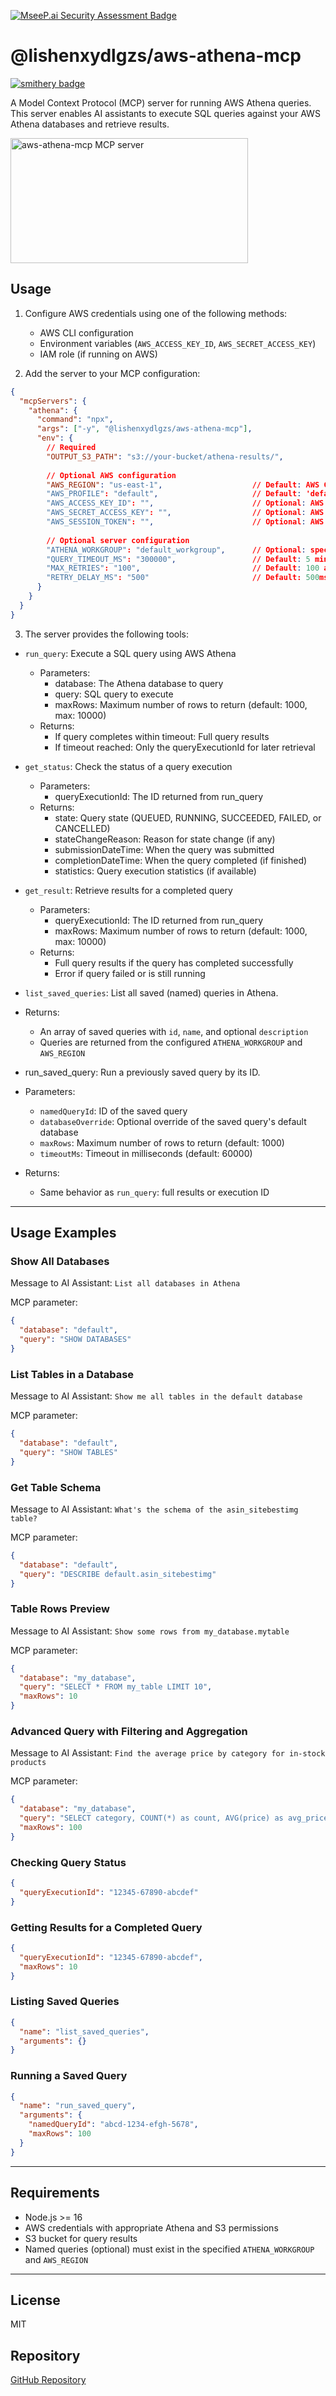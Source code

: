 [![MseeP.ai Security Assessment Badge](https://mseep.net/pr/lishenxydlgzs-aws-athena-mcp-badge.png)](https://mseep.ai/app/lishenxydlgzs-aws-athena-mcp)

# @lishenxydlgzs/aws-athena-mcp
[![smithery badge](https://smithery.ai/badge/@lishenxydlgzs/aws-athena-mcp)](https://smithery.ai/server/@lishenxydlgzs/aws-athena-mcp)

A Model Context Protocol (MCP) server for running AWS Athena queries. This server enables AI assistants to execute SQL queries against your AWS Athena databases and retrieve results.

<a href="https://glama.ai/mcp/servers/0i7dhkex6t">
  <img width="380" height="200" src="https://glama.ai/mcp/servers/0i7dhkex6t/badge" alt="aws-athena-mcp MCP server" />
</a>

## Usage

1. Configure AWS credentials using one of the following methods:
   - AWS CLI configuration
   - Environment variables (`AWS_ACCESS_KEY_ID`, `AWS_SECRET_ACCESS_KEY`)
   - IAM role (if running on AWS)

2. Add the server to your MCP configuration:

```json
{
  "mcpServers": {
    "athena": {
      "command": "npx",
      "args": ["-y", "@lishenxydlgzs/aws-athena-mcp"],
      "env": {
        // Required
        "OUTPUT_S3_PATH": "s3://your-bucket/athena-results/",
        
        // Optional AWS configuration
        "AWS_REGION": "us-east-1",                    // Default: AWS CLI default region
        "AWS_PROFILE": "default",                     // Default: 'default' profile
        "AWS_ACCESS_KEY_ID": "",                      // Optional: AWS access key
        "AWS_SECRET_ACCESS_KEY": "",                  // Optional: AWS secret key
        "AWS_SESSION_TOKEN": "",                      // Optional: AWS session token
        
        // Optional server configuration
        "ATHENA_WORKGROUP": "default_workgroup",      // Optional: specify the Athena WorkGroup
        "QUERY_TIMEOUT_MS": "300000",                 // Default: 5 minutes (300000ms)
        "MAX_RETRIES": "100",                         // Default: 100 attempts
        "RETRY_DELAY_MS": "500"                       // Default: 500ms between retries
      }
    }
  }
}
```

3. The server provides the following tools:

- `run_query`: Execute a SQL query using AWS Athena
  - Parameters:
    - database: The Athena database to query
    - query: SQL query to execute
    - maxRows: Maximum number of rows to return (default: 1000, max: 10000)
  - Returns:
    - If query completes within timeout: Full query results
    - If timeout reached: Only the queryExecutionId for later retrieval

- `get_status`: Check the status of a query execution
  - Parameters:
    - queryExecutionId: The ID returned from run_query
  - Returns:
    - state: Query state (QUEUED, RUNNING, SUCCEEDED, FAILED, or CANCELLED)
    - stateChangeReason: Reason for state change (if any)
    - submissionDateTime: When the query was submitted
    - completionDateTime: When the query completed (if finished)
    - statistics: Query execution statistics (if available)

- `get_result`: Retrieve results for a completed query
  - Parameters:
    - queryExecutionId: The ID returned from run_query
    - maxRows: Maximum number of rows to return (default: 1000, max: 10000)
  - Returns:
    - Full query results if the query has completed successfully
    - Error if query failed or is still running

- `list_saved_queries`: List all saved (named) queries in Athena.

- Returns:
  - An array of saved queries with `id`, `name`, and optional `description`
  - Queries are returned from the configured `ATHENA_WORKGROUP` and `AWS_REGION`

- run_saved_query: Run a previously saved query by its ID.
- Parameters:
  - `namedQueryId`: ID of the saved query
  - `databaseOverride`: Optional override of the saved query's default database
  - `maxRows`: Maximum number of rows to return (default: 1000)
  - `timeoutMs`: Timeout in milliseconds (default: 60000)
- Returns:
  - Same behavior as `run_query`: full results or execution ID

---

## Usage Examples

### Show All Databases
Message to AI Assistant:
```List all databases in Athena```

MCP parameter:
```json
{
  "database": "default",
  "query": "SHOW DATABASES"
}
```

### List Tables in a Database
Message to AI Assistant:
```Show me all tables in the default database```

MCP parameter:
```json
{
  "database": "default",
  "query": "SHOW TABLES"
}
```

### Get Table Schema
Message to AI Assistant:
```What's the schema of the asin_sitebestimg table?```

MCP parameter:
```json
{
  "database": "default",
  "query": "DESCRIBE default.asin_sitebestimg"
}
```

### Table Rows Preview
Message to AI Assistant:
```Show some rows from my_database.mytable```

MCP parameter:
```json
{
  "database": "my_database",
  "query": "SELECT * FROM my_table LIMIT 10",
  "maxRows": 10
}
```

### Advanced Query with Filtering and Aggregation
Message to AI Assistant:
```Find the average price by category for in-stock products```

MCP parameter:
```json
{
  "database": "my_database",
  "query": "SELECT category, COUNT(*) as count, AVG(price) as avg_price FROM products WHERE in_stock = true GROUP BY category ORDER BY count DESC",
  "maxRows": 100
}
```

### Checking Query Status
```json
{
  "queryExecutionId": "12345-67890-abcdef"
}
```

### Getting Results for a Completed Query
```json
{
  "queryExecutionId": "12345-67890-abcdef",
  "maxRows": 10
}
```

### Listing Saved Queries
```json
{
  "name": "list_saved_queries",
  "arguments": {}
}
```

### Running a Saved Query
```json
{
  "name": "run_saved_query",
  "arguments": {
    "namedQueryId": "abcd-1234-efgh-5678",
    "maxRows": 100
  }
}
```

---

## Requirements

- Node.js >= 16
- AWS credentials with appropriate Athena and S3 permissions
- S3 bucket for query results
- Named queries (optional) must exist in the specified `ATHENA_WORKGROUP` and `AWS_REGION`

---

## License

MIT

## Repository

[GitHub Repository](https://github.com/lishenxydlgzs/aws-athena-mcp)
